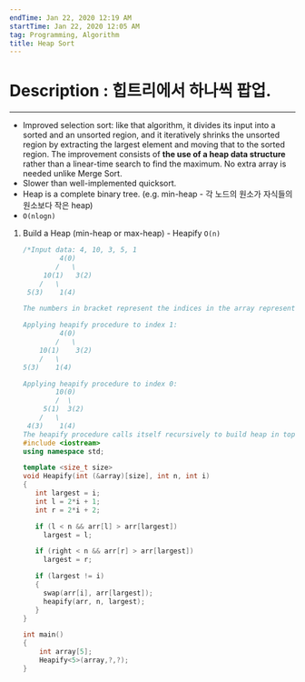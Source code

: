 ```yaml
---
endTime: Jan 22, 2020 12:19 AM
startTime: Jan 22, 2020 12:05 AM
tag: Programming, Algorithm
title: Heap Sort
---
```


# Description : 힙트리에서 하나씩 팝업.

---

- Improved selection sort: like that algorithm, it divides its input into a sorted and an unsorted region, and it iteratively shrinks the unsorted region by extracting the largest element and moving that to the sorted region. The improvement consists of **the use of a heap data structure** rather than a linear-time search to find the maximum. No extra array is needed unlike Merge Sort.
- Slower than well-implemented quicksort.
- Heap is a complete binary tree. (e.g. min-heap - 각 노드의 원소가 자식들의 원소보다 작은 heap)
- `O(nlogn)`

1) Build a Heap (min-heap or max-heap)  - Heapify `O(n)`

    ```cpp
    /*Input data: 4, 10, 3, 5, 1
             4(0)
            /   \
         10(1)   3(2)
        /   \
     5(3)    1(4)
    
    The numbers in bracket represent the indices in the array representation of data.
    
    Applying heapify procedure to index 1:
             4(0)
            /   \
        10(1)    3(2)
        /   \
    5(3)    1(4)
    
    Applying heapify procedure to index 0:
            10(0)
            /  \
         5(1)  3(2)
        /   \
     4(3)    1(4)
    The heapify procedure calls itself recursively to build heap in top down manner.*/
    #include <iostream>
    using namespace std;
    
    template <size_t size> 
    void Heapify(int (&array)[size], int n, int i)
    {
       int largest = i;
       int l = 2*i + 1;
       int r = 2*i + 2;
    
       if (l < n && arr[l] > arr[largest])
         largest = l;
    
       if (right < n && arr[r] > arr[largest])
         largest = r;
    
       if (largest != i)
       {
         swap(arr[i], arr[largest]);
         heapify(arr, n, largest);
       }
    }
    
    int main()
    {
    	int array[5];
    	Heapify<5>(array,?,?);
    }
    ```